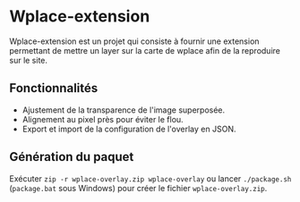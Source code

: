 # Wplace-extension
Wplace-extension est un projet qui consiste à fournir une extension permettant de mettre un layer sur la carte de wplace afin de la reproduire sur le site.

## Fonctionnalités

- Ajustement de la transparence de l'image superposée.
- Alignement au pixel près pour éviter le flou.
- Export et import de la configuration de l'overlay en JSON.

## Génération du paquet

Exécuter `zip -r wplace-overlay.zip wplace-overlay` ou lancer `./package.sh` (`package.bat` sous Windows) pour créer le fichier `wplace-overlay.zip`.
